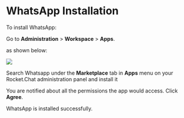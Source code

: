 # WhatsApp Installation

To install WhatsApp:‌

Go to **Administration** > **Workspace** > **Apps**.

as shown below:

![](<../../../../../.gitbook/assets/2021-11-20\_23-29-48 (1) (1) (1) (1) (12) (10) (1) (1) (1) (1) (1) (47).png>)

Search Whatsapp under the **Marketplace** tab in **Apps** menu on your Rocket.Chat administration panel and install it

You are notified about all the permissions the app would access. Click **Agree**.

WhatsApp is installed successfully.
